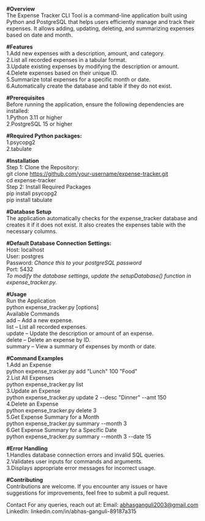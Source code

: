 **#Overview**  
The Expense Tracker CLI Tool is a command-line application built using Python and PostgreSQL that helps users efficiently manage and track their expenses. It allows adding, updating, deleting, and summarizing expenses based on date and month.

**#Features**  
1.Add new expenses with a description, amount, and category.  
2.List all recorded expenses in a tabular format.  
3.Update existing expenses by modifying the description or amount.  
4.Delete expenses based on their unique ID.  
5.Summarize total expenses for a specific month or date.  
6.Automatically create the database and table if they do not exist.  

**#Prerequisites**  
Before running the application, ensure the following dependencies are installed:  
1.Python 3.11 or higher  
2.PostgreSQL 15 or higher  

**#Required Python packages:**  
1.psycopg2  
2.tabulate  

**#Installation**  
Step 1: Clone the Repository:   
    git clone https://github.com/your-username/expense-tracker.git  
    cd expense-tracker  
Step 2: Install Required Packages  
  pip install psycopg2  
  pip install tabulate  
  
**#Database Setup**  
The application automatically checks for the expense_tracker database and creates it if it does not exist. It also creates the expenses table with the necessary columns.  

**#Default Database Connection Settings:**  
Host: localhost  
User: postgres  
Password: *Chance this to your postgreSQL password*  
Port: 5432  
*To modify the database settings, update the setupDatabase() function in expense_tracker.py.*  

**#Usage**  
Run the Application  
  python expense_tracker.py <command> [options]  
Available Commands  
  add – Add a new expense.  
  list – List all recorded expenses.  
  update – Update the description or amount of an expense.  
  delete – Delete an expense by ID.  
  summary – View a summary of expenses by month or date.  

**#Command Examples**  
1.Add an Expense  
  python expense_tracker.py add "Lunch" 100 "Food"  
2.List All Expenses  
  python expense_tracker.py list  
3.Update an Expense  
  python expense_tracker.py update 2 --desc "Dinner" --amt 150  
4.Delete an Expense  
  python expense_tracker.py delete 3  
5.Get Expense Summary for a Month  
  python expense_tracker.py summary --month 3  
6.Get Expense Summary for a Specific Date  
  python expense_tracker.py summary --month 3 --date 15  

**#Error Handling**  
1.Handles database connection errors and invalid SQL queries.  
2.Validates user inputs for commands and arguments.  
3.Displays appropriate error messages for incorrect usage.  

**#Contributing**  
Contributions are welcome. If you encounter any issues or have suggestions for improvements, feel free to submit a pull request.

Contact
For any queries, reach out at:
Email: abhasganguli2003@gmail.com
LinkedIn: linkedin.com/in/abhas-ganguli-89187a315
